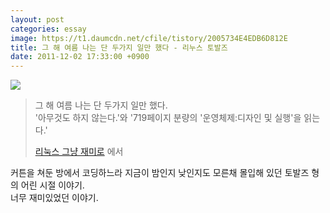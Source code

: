 ```yaml
---
layout: post
categories: essay
image: https://t1.daumcdn.net/cfile/tistory/2005734E4EDB6D812E
title: 그 해 여름 나는 단 두가지 일만 했다 - 리누스 토발즈
date: 2011-12-02 17:33:00 +0900
---
```


![](https://t1.daumcdn.net/cfile/tistory/2005734E4EDB6D812E)

> 그 해 여름 나는 단 두가지 일만 했다.  
> '아무것도 하지 않는다.'와 '719페이지 분량의 '운영체제:디자인 및 실행'을 읽는다.'  
> 
> [리눅스 그냥 재미로](/essay/2008/08/20/just-for-fun.html) 에서

커튼을 쳐둔 방에서 코딩하느라 지금이 밤인지 낮인지도 모른채 몰입해 있던 토발즈 형의 어린 시절 이야기.  
너무 재미있었던 이야기.